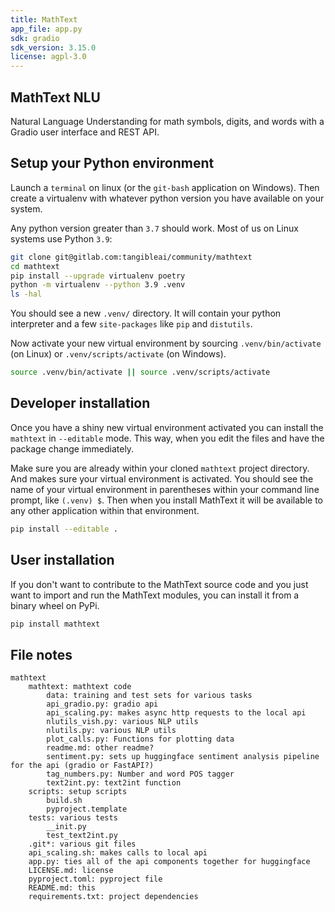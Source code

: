 ```yaml
---
title: MathText
app_file: app.py
sdk: gradio
sdk_version: 3.15.0
license: agpl-3.0
---
```


## MathText NLU

Natural Language Understanding for math symbols, digits, and words with a Gradio user interface and REST API.

## Setup your Python environment

Launch a `terminal` on linux (or the `git-bash` application on Windows).
Then create a virtualenv with whatever python version you have available on your system.

Any python version greater than `3.7` should work.
Most of us on Linux systems use Python `3.9`: 

```bash
git clone git@gitlab.com:tangibleai/community/mathtext
cd mathtext
pip install --upgrade virtualenv poetry
python -m virtualenv --python 3.9 .venv
ls -hal
```

You should see a new `.venv/` directory.
It will contain your python interpreter and a few `site-packages` like `pip` and `distutils`.

Now activate your new virtual environment by sourcing `.venv/bin/activate` (on Linux) or `.venv/scripts/activate` (on Windows).

```bash
source .venv/bin/activate || source .venv/scripts/activate
```

## Developer installation

Once you have a shiny new virtual environment activated you can install the `mathtext` in `--editable` mode.
This way, when you edit the files and have the package change immediately.

Make sure you are already within your cloned `mathtext` project directory.
And makes sure your virtual environment is activated.
You should see the name of your virtual environment in parentheses within your command line prompt, like `(.venv) $`.
Then when you install MathText it will be available to any other application within that environment.

```bash
pip install --editable .
```

## User installation

If you don't want to contribute to the MathText source code and you just want to import and run the MathText modules, you can install it from a binary wheel on PyPi.

```bash
pip install mathtext
```



## File notes
    mathtext
        mathtext: mathtext code
            data: training and test sets for various tasks
            api_gradio.py: gradio api
            api_scaling.py: makes async http requests to the local api
            nlutils_vish.py: various NLP utils
            nlutils.py: various NLP utils
            plot_calls.py: Functions for plotting data
            readme.md: other readme?
            sentiment.py: sets up huggingface sentiment analysis pipeline for the api (gradio or FastAPI?)
            tag_numbers.py: Number and word POS tagger
            text2int.py: text2int function
        scripts: setup scripts
            build.sh
            pyproject.template
        tests: various tests
            __init.py
            test_text2int.py
        .git*: various git files
        api_scaling.sh: makes calls to local api
        app.py: ties all of the api components together for huggingface
        LICENSE.md: license
        pyproject.toml: pyproject file
        README.md: this
        requirements.txt: project dependencies
            